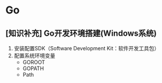 # Go



## [知识补充] Go开发环境搭建(Windows系统)

1. 安装配置SDK（Software Development Kit：软件开发工具包）
2. 配置系统环境变量
   * GOROOT
   * GOPATH
   * Path